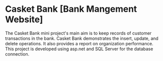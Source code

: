 # Casket Bank [Bank Mangement Website]

The Casket Bank mini project's main aim is to keep records of customer transactions in the bank. Casket Bank demonstrates the insert, update, and delete operations. It also provides a report on organization performance. This project is developed using asp.net and SQL Server for the database connection.
